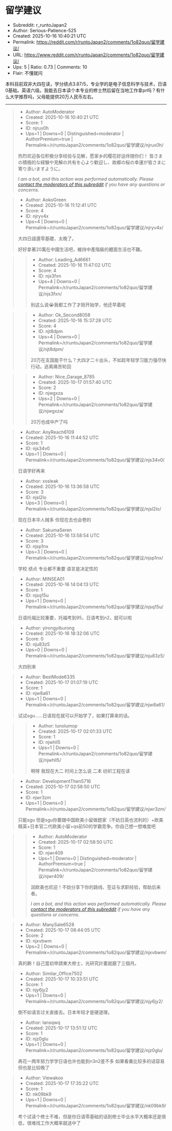 # 留学建议

- Subreddit: r_runtoJapan2
- Author: Serious-Patience-525
- Created: 2025-10-16 10:40:21 UTC
- Permalink: https://reddit.com/r/runtoJapan2/comments/1o82quo/留学建议/
- URL: https://www.reddit.com/r/runtoJapan2/comments/1o82quo/留学建议/
- Ups: 5 | Ratio: 0.73 | Comments: 10
- Flair: 不懂就问


本科目前双非大四在读，学分绩点3.87/5，专业学的是电子信息科学与技术，日语0基础。英语六级。我能去日本读个本专业的修士然后留在当地工作拿pr吗？有什么大学推荐吗，父母能提供20万人民币左右。


---

> - Author: AutoModerator
> - Created: 2025-10-16 10:40:21 UTC
> - Score: 1
> - ID: njrux0h
> - Ups=1 | Downs=0 | Distinguished=moderator | AuthorPremium=true | Permalink=/r/runtoJapan2/comments/1o82quo/留学建议/njrux0h/
>
> 热烈欢迎各位积极分享经验与见解，愿家乡的樱花好运伴随你们！
> 皆さまの積極的な経験や見解の共有を心より歓迎し、故郷の桜の幸運が皆さまに寄り添いますように。
> 
> *I am a bot, and this action was performed automatically. Please [contact the moderators of this subreddit](/message/compose/?to=/r/runtoJapan2) if you have any questions or concerns.*

> - Author: AokoGreen
> - Created: 2025-10-16 11:12:41 UTC
> - Score: 4
> - ID: njryv4x
> - Ups=4 | Downs=0 | Permalink=/r/runtoJapan2/comments/1o82quo/留学建议/njryv4x/
>
> 大四日語還零基礎，太晚了。
> 
> 好好拿著20萬在中國生活吧，維持中產階級的體面生活也不難。

>> - Author: Leading_Ad6661
>> - Created: 2025-10-16 11:47:02 UTC
>> - Score: 4
>> - ID: njs3fxn
>> - Ups=4 | Downs=0 | Permalink=/r/runtoJapan2/comments/1o82quo/留学建议/njs3fxn/
>>
>> 别这么说😭我都工作了才刚开始学，他还早着呢

>> - Author: Ok_Second8058
>> - Created: 2025-10-16 15:37:28 UTC
>> - Score: 4
>> - ID: njt8dpm
>> - Ups=4 | Downs=0 | Permalink=/r/runtoJapan2/comments/1o82quo/留学建议/njt8dpm/
>>
>> 20万在支国能干什么？大四才二十出头，不如趁年轻学习能力强尽快行动，逃离痛苦轮回

>> - Author: Nice_Garage_8785
>> - Created: 2025-10-17 01:57:40 UTC
>> - Score: 2
>> - ID: njwgxza
>> - Ups=2 | Downs=0 | Permalink=/r/runtoJapan2/comments/1o82quo/留学建议/njwgxza/
>>
>> 20万也成中产了吗

> - Author: AnyReach6109
> - Created: 2025-10-16 11:44:52 UTC
> - Score: 1
> - ID: njs34v0
> - Ups=1 | Downs=0 | Permalink=/r/runtoJapan2/comments/1o82quo/留学建议/njs34v0/
>
> 日语学好再来

> - Author: xssleak
> - Created: 2025-10-16 13:36:58 UTC
> - Score: 3
> - ID: njsl2lo
> - Ups=3 | Downs=0 | Permalink=/r/runtoJapan2/comments/1o82quo/留学建议/njsl2lo/
>
> 现在日本华人贼多 你现在去也会卷的

> - Author: SakumaSeren
> - Created: 2025-10-16 13:58:54 UTC
> - Score: 3
> - ID: njsp1nx
> - Ups=3 | Downs=0 | Permalink=/r/runtoJapan2/comments/1o82quo/留学建议/njsp1nx/
>
> 学校 绩点 专业都不重要
> 语言是决定性的

> - Author: MINSEA01
> - Created: 2025-10-16 14:04:13 UTC
> - Score: 1
> - ID: njsq15u
> - Ups=1 | Downs=0 | Permalink=/r/runtoJapan2/comments/1o82quo/留学建议/njsq15u/
>
> 日语托福比较重要，托福考到95，日语考到n2，就可以啦

> - Author: yirongyiburong
> - Created: 2025-10-16 18:32:06 UTC
> - Score: 0
> - ID: nju83z5
> - Ups=0 | Downs=0 | Permalink=/r/runtoJapan2/comments/1o82quo/留学建议/nju83z5/
>
> 大四别来

> - Author: BestMode6335
> - Created: 2025-10-17 01:07:19 UTC
> - Score: 1
> - ID: njw8a61
> - Ups=1 | Downs=0 | Permalink=/r/runtoJapan2/comments/1o82quo/留学建议/njw8a61/
>
> 试试sgu……日语现在就可以开始学了，如果打算来的话。

>> - Author: lunolumop
>> - Created: 2025-10-17 02:01:33 UTC
>> - Score: 1
>> - ID: njwhll5
>> - Ups=1 | Downs=0 | Permalink=/r/runtoJapan2/comments/1o82quo/留学建议/njwhll5/
>>
>> 啊呀 我现在大二 时间上怎么说
>> 二本 纺织工程在读

> - Author: DevelopmentThen5716
> - Created: 2025-10-17 02:58:50 UTC
> - Score: 1
> - ID: njwr3zm
> - Ups=1 | Downs=0 | Permalink=/r/runtoJapan2/comments/1o82quo/留学建议/njwr3zm/
>
> 只能sgu 但是sgu你要跟中国欧美小留做题家（不妨日英也流利的）+欧美精英+日本官二代欧美小留+qs前50的学霸竞争。你自己想一想难度吧

>> - Author: AutoModerator
>> - Created: 2025-10-17 02:58:50 UTC
>> - Score: 1
>> - ID: njwr409
>> - Ups=1 | Downs=0 | Distinguished=moderator | AuthorPremium=true | Permalink=/r/runtoJapan2/comments/1o82quo/留学建议/njwr409/
>>
>> 润欧美也欢迎！不妨分享下你的路线、签证与求职经验，帮助后来者。
>> 
>> 
>> *I am a bot, and this action was performed automatically. Please [contact the moderators of this subreddit](/message/compose/?to=/r/runtoJapan2) if you have any questions or concerns.*

> - Author: ManySale6528
> - Created: 2025-10-17 08:44:05 UTC
> - Score: 2
> - ID: njxvbwm
> - Ups=2 | Downs=0 | Permalink=/r/runtoJapan2/comments/1o82quo/留学建议/njxvbwm/
>
> 真的齁！自己當初申請東大修士，光研究計畫就磨了三個月。

> - Author: Similar_Office7502
> - Created: 2025-10-17 10:33:51 UTC
> - Score: 1
> - ID: njy6jy2
> - Ups=1 | Downs=0 | Permalink=/r/runtoJapan2/comments/1o82quo/留学建议/njy6jy2/
>
> 倒不如语言过关直接去。日本年轻才是硬道理。

> - Author: lansqwq
> - Created: 2025-10-17 13:51:12 UTC
> - Score: 1
> - ID: njz0glu
> - Ups=1 | Downs=0 | Permalink=/r/runtoJapan2/comments/1o82quo/留学建议/njz0glu/
>
> 再花一两年努力学学日语也许也能到n3n2差不多 如果看番比较多的话容易 但也是比较晚了

> - Author: Viewakoo
> - Created: 2025-10-17 17:35:22 UTC
> - Score: 1
> - ID: nk09bk9
> - Ups=1 | Downs=0 | Permalink=/r/runtoJapan2/comments/1o82quo/留学建议/nk09bk9/
>
> 考个试读个修士不难，但是你日语零基础的话到修士毕业水平大概率还是很低，很难找工作大概率就送中了
